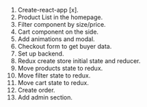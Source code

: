 1. Create-react-app [x].
2. Product List in the homepage.
3. Filter component by size/price.
4. Cart component on the side. 
5. Add animations and modal.
6. Checkout form to get buyer data.
7. Set up backend.
8. Redux create store initial state and reducer.
9. Move products state to redux.
10. Move filter state to redux.
11. Move cart state to redux.
12. Create order.
13. Add admin section.